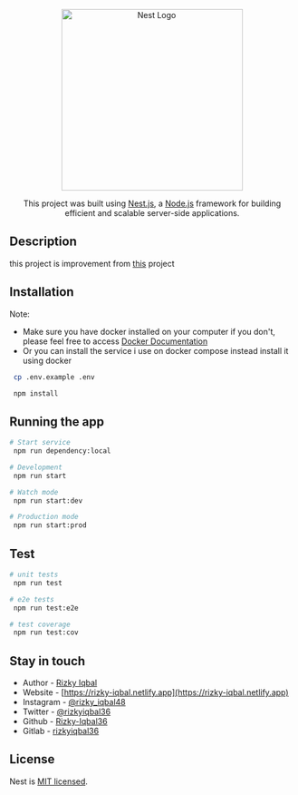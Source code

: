 <p align="center">
  <a href="http://nestjs.com/" target="blank"><img src="https://nestjs.com/img/logo_text.svg" width="320" alt="Nest Logo" /></a>
</p>

  <p align="center">This project was built using <a href="https://nestjs.com/" target="_blank">Nest.js</a>, a <a href="http://nodejs.org" target="_blank">Node.js</a> framework for building efficient and scalable server-side applications.</p>

## Description

this project is improvement from [this](https://github.com/Rizky-Iqbal36/DW18W66YX_library_api) project <br />

## Installation

Note: <br />

- Make sure you have docker installed on your computer if you don't, please feel free to access [Docker Documentation](https://docs.docker.com/)
- Or you can install the service i use on docker compose instead install it using docker

```bash
 cp .env.example .env

 npm install
```

## Running the app

```bash
# Start service
 npm run dependency:local

# Development
 npm run start

# Watch mode
 npm run start:dev

# Production mode
 npm run start:prod
```

## Test

```bash
# unit tests
 npm run test

# e2e tests
 npm run test:e2e

# test coverage
 npm run test:cov
```

## Stay in touch

- Author - [Rizky Iqbal](mailto:rizkiiqbal36@gmail.com)
- Website - [https://rizky-iqbal.netlify.app](https://rizky-iqbal.netlify.app)
- Instagram - [@rizky_iqbal48](https://www.instagram.com/rizky_iqbal48)
- Twitter - [@rizkyiqbal36](https://www.twitter.com/rizkyiqbal36)
- Github - [Rizky-Iqbal36](https://github.com/Rizky-Iqbal36)
- Gitlab - [rizkyiqbal36](https://gitlab.com/rizkyiqbal36)

## License

Nest is [MIT licensed](LICENSE).
